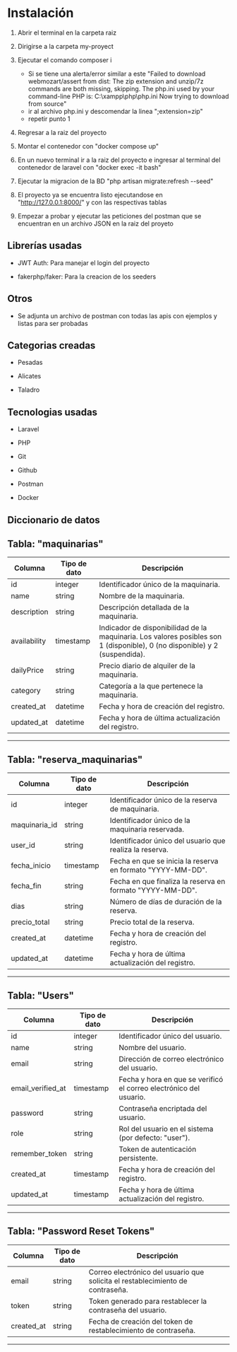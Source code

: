 
# Instalación

1. Abrir el terminal en la carpeta raiz

2. Dirigirse a la carpeta my-proyect

3. Ejecutar el comando composer i

   - Si se tiene una alerta/error similar a este "Failed to download webmozart/assert from dist: The zip extension and unzip/7z commands are both missing, skipping. The php.ini used by your command-line PHP is: C:\xampp\php\php.ini Now trying to download from source"
   - ir al archivo php.ini y descomendar la linea ";extension=zip"
   - repetir punto 1

4. Regresar a la raiz del proyecto

5. Montar el contenedor con "docker compose up"

6. En un nuevo terminal ir a la raiz del proyecto e ingresar al terminal del contenedor de laravel con "docker exec -it <nombre  servicio  laravel  en  el  contenedor> bash"

7. Ejecutar la migracion de la BD "php artisan migrate:refresh --seed"

8. El proyecto ya se encuentra listo ejecutandose en "http://127.0.0.1:8000/" y con las respectivas tablas

9. Empezar a probar y ejecutar las peticiones del postman que se encuentran en un archivo JSON en la raiz del proyeto

## Librerías usadas

- JWT Auth: Para manejar el login del proyecto

- fakerphp/faker: Para la creacion de los seeders

## Otros

- Se adjunta un archivo de postman con todas las apis con ejemplos y listas para ser probadas

## Categorias creadas

- Pesadas

- Alicates

- Taladro

## Tecnologias usadas

- Laravel

- PHP

- Git

- Github

- Postman

- Docker

## Diccionario de datos

## Tabla: "maquinarias"


| Columna | Tipo de dato | Descripción |
| ------------ |----------------------------------|--------|
| id | integer | Identificador único de la maquinaria. |
| name | string | Nombre de la maquinaria. |
| description | string | Descripción detallada de la maquinaria. |
| availability | timestamp | Indicador de disponibilidad de la maquinaria. Los valores posibles son 1 (disponible), 0 (no disponible) y 2 (suspendida). |
| dailyPrice | string | Precio diario de alquiler de la maquinaria. |
| category | string | Categoría a la que pertenece la maquinaria. |
| created_at | datetime | Fecha y hora de creación del registro. |  
| updated_at | datetime | Fecha y hora de última actualización del registro. |

---

## Tabla: "reserva_maquinarias"

| Columna | Tipo de dato | Descripción |
| ------------- | ------------ | ---------------------------------------------------------- |
| id | integer | Identificador único de la reserva de maquinaria. |
| maquinaria_id | string | Identificador único de la maquinaria reservada. |
| user_id | string | Identificador único del usuario que realiza la reserva. |
| fecha_inicio | timestamp | Fecha en que se inicia la reserva en formato "YYYY-MM-DD". |
| fecha_fin | string | Fecha en que finaliza la reserva en formato "YYYY-MM-DD". |
| dias | string | Número de días de duración de la reserva. |
| precio_total | string | Precio total de la reserva. |
| created_at | datetime | Fecha y hora de creación del registro. |
| updated_at | datetime | Fecha y hora de última actualización del registro. |

---

## Tabla: "Users"

| Columna | Tipo de dato | Descripción |
| ----------------- | ------------ | ----------------------------------------------------------------- |
| id | integer | Identificador único del usuario. |
| name | string | Nombre del usuario. |
| email | string | Dirección de correo electrónico del usuario. |
| email_verified_at | timestamp | Fecha y hora en que se verificó el correo electrónico del usuario. |
| password | string | Contraseña encriptada del usuario. |
| role | string | Rol del usuario en el sistema (por defecto: "user"). |
| remember_token | string | Token de autenticación persistente. |
| created_at | timestamp | Fecha y hora de creación del registro. |
| updated_at | timestamp | Fecha y hora de última actualización del registro. |

---

## Tabla: "Password Reset Tokens"

| Columna | Tipo de dato | Descripción |
| ---------- | ------------ | ------------------------------------------------------------------------------ |
| email | string | Correo electrónico del usuario que solicita el restablecimiento de contraseña. |
| token | string | Token generado para restablecer la contraseña del usuario. |
| created_at | string | Fecha de creación del token de restablecimiento de contraseña. |

---

